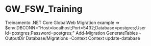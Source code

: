 # GW_FSW_Training
Treinamento .NET Core GlobalWeb
Migration example =>
$env:DBCONN="Host=localhost;Port=5432;Database=postgres;User Id=postgres;Password=postgres;"
Add-Migration GenerateTables -OutputDir Database/Migrations -Context Context
update-database
